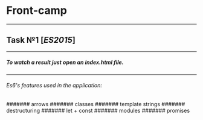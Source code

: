 # Front-camp

***
## Task №1 [*ES2015*]
***
##### To watch a result just open an index.html file.
***
###### Es6's features used in the application:
####### arrows
####### classes
####### template strings
####### destructuring
####### let + const
####### modules
####### promises
